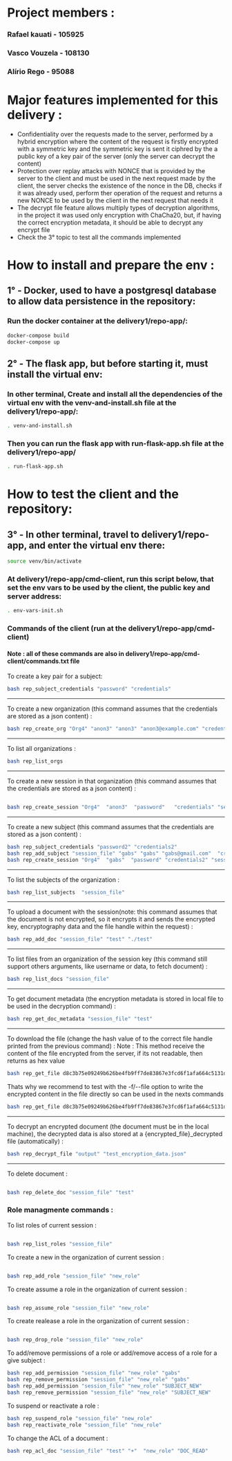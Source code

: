 # Project members :

### Rafael kauati - 105925
### Vasco Vouzela - 108130
### Alírio Rego   - 95088

# Major features implemented for this delivery :
* Confidentiality over the requests made to the server, performed by a hybrid encryption where the content of the request is firstly encrypted with a symmetric key and the symmetric key is sent it ciphred by the a public key of a key pair of the server (only the server can decrypt the content) 
* Protection over replay attacks with NONCE that is provided by the server to the client and must be used in the next request made by the client, the server checks the existence of the nonce in the DB, checks if it was already used, perform ther operation of the request and returns a new NONCE to be used by the client in the next request that needs it
* The decrypt file feature allows multiply types of decryption algorithms, in the project it was used only encryption with ChaCha20, but, if having the correct encryption metadata, it should be able to decrypt any encrypt file
* Check the 3° topic to test all the commands implemented

# How to install and prepare the env :

## 1° - Docker, used to have a postgresql database to allow data persistence in the repository:

### Run the docker container at the delivery1/repo-app/:

```bash
docker-compose build
docker-compose up
```

## 2° - The flask app, but before starting it, must install the virtual env:

### In other terminal, Create and install all the dependencies of the virtual env with the venv-and-install.sh file at the delivery1/repo-app/:

```bash
. venv-and-install.sh
```

### Then you can run the flask app with run-flask-app.sh file at the delivery1/repo-app/

```bash
. run-flask-app.sh
```

# How to test the client and the repository:

## 3° - In other terminal, travel to delivery1/repo-app, and enter the virtual env there: 
```bash
source venv/bin/activate
```

### At delivery1/repo-app/cmd-client, run this script below, that set the env vars to be used by the client, the public key and server address: 
```bash
. env-vars-init.sh
```

### Commands of the client (run at the delivery1/repo-app/cmd-client)
#### Note : all of these commands are also in delivery1/repo-app/cmd-client/commands.txt file

To create a key pair for a subject:
```bash
bash rep_subject_credentials "password" "credentials"
```
<hr>

To create a new organization (this command assumes that the credentials are stored as a json content) :
```bash
bash rep_create_org "Org4" "anon3" "anon3" "anon3@example.com" "credentials"  
```
<hr>

To list all organizations :
```bash
bash rep_list_orgs
```
<hr>

To create a new session in that organization (this command assumes that the credentials are stored as a json content) :
```bash

bash rep_create_session "Org4"  "anon3"  "password"   "credentials" "session_file" 
```
<hr>


To create a new subject (this command assumes that the credentials are stored as a json content) :
```bash
bash rep_subject_credentials "password2" "credentials2"
bash rep_add_subject "session_file" "gabs" "gabs" "gabs@gmail.com"  "credentials2"
bash rep_create_session "Org4"  "gabs"  "password" "credentials2" "session_file"
```
<hr>

To list the subjects of the organization :
```bash
bash rep_list_subjects  "session_file"
```
<hr>

To upload a document with the session(note: this command assumes that the document is not encrypted, so it encrypts it and sends the encrypted key, encryptography data and the file handle within the request) :
```bash
bash rep_add_doc "session_file" "test" "./test"
```
<hr>

To list files from an organization of the session key (this command still support others arguments, like username or data, to fetch document) :
```bash
bash rep_list_docs "session_file"
```
<hr>

To get document metadata (the encryption metadata is stored in local file to be used in the decryption command) :
```bash
bash rep_get_doc_metadata "session_file" "test"
```
<hr>

To download the file (change the hash value of to the correct file handle printed from the previous command) :
Note : This method receive the content of the file encrypted from the server, if its not readable, then returns as hex value 
```bash
bash rep_get_file d8c3b75e09249b626be4fb9ff7de83867e3fcd6f1afa664c5131d81055ac8867 
```
Thats why we recommend to test with the -f/--file option to write the encrypted content in the file directly so can be used in the nexts commands
```bash
bash rep_get_file d8c3b75e09249b626be4fb9ff7de83867e3fcd6f1afa664c5131d81055ac8867 -f "output"
```
<hr>

To decrypt an encrypted document (the document must be in the local machine), the decrypted data is also stored at a {encrypted_file}_decrypted file (automatically) :
```bash
bash rep_decrypt_file "output" "test_encryption_data.json"
```
<hr>

To delete document :
```bash

bash rep_delete_doc "session_file" "test"
```

### Role managmente commands : 
To list roles of current session :

```bash

bash rep_list_roles "session_file"
```

To create a new in the organization of current session :

```bash

bash rep_add_role "session_file" "new_role"
 ```

To create assume a role in the organization of current session :

```bash

bash rep_assume_role "session_file" "new_role"
 ```


To create realease a role in the organization of current session :

```bash

bash rep_drop_role "session_file" "new_role"
 ```

To add/remove permissions of a role or add/remove access of a role for a give subject  :

```bash
bash rep_add_permission "session_file" "new_role" "gabs"
bash rep_remove_permission "session_file" "new_role" "gabs"
bash rep_add_permission "session_file" "new_role" "SUBJECT_NEW"
bash rep_remove_permission "session_file" "new_role" "SUBJECT_NEW"
```

To suspend or reactivate a role  :

```bash
bash rep_suspend_role "session_file" "new_role" 
bash rep_reactivate_role "session_file" "new_role"
```

To change the ACL of a document  :

```bash
bash rep_acl_doc "session_file" "test" "+"  "new_role" "DOC_READ" 
```
